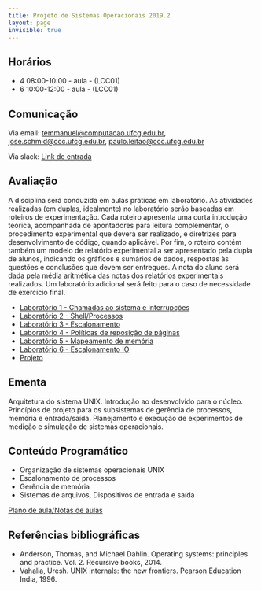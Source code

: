 ```yaml
---
title: Projeto de Sistemas Operacionais 2019.2
layout: page
invisible: true
---
```


## Horários

* 4 08:00-10:00 - aula - (LCC01)
* 6 10:00-12:00 - aula - (LCC01)

## Comunicação

Via email: temmanuel@computacao.ufcg.edu.br, jose.schmid@ccc.ufcg.edu.br, paulo.leitao@ccc.ufcg.edu.br

Via slack: [Link de entrada](https://join.slack.com/t/prso-ufcg-20192/shared_invite/enQtNzIzNDk1ODcwMDA3LTA4MzAxNDM2Njk1ZjdmMDRlOWY4MzhmNmRlYjI5Mjk3NTI1Mzc5YjJjMjA0YWJkYTVhZDdiYTAwMDM1OGI5MmQ)

## Avaliação
A disciplina será conduzida em aulas práticas em laboratório. As atividades realizadas (em duplas, idealmente) no laboratório serão baseadas em roteiros de experimentação. Cada roteiro apresenta uma curta introdução teórica, acompanhada de apontadores para leitura complementar, o procedimento experimental que deverá ser realizado, e diretrizes para desenvolvimento de código, quando aplicável. Por fim, o roteiro contém também um modelo de relatório experimental a ser apresentado pela dupla de alunos, indicando os gráficos e sumários de dados, respostas às questões e conclusões que devem ser entregues. A nota do aluno será dada pela média aritmética das notas dos relatórios experimentais realizados. Um laboratório adicional será feito para o caso de necessidade de exercício final.

* [Laboratório 1 - Chamadas ao sistema e interrupções](https://docs.google.com/document/d/1_mOreSg3WUoJoFkJNposeLdlqk7OTJNN_jMKg43_Jj4/edit)
* [Laboratório 2 - Shell/Processos](https://docs.google.com/document/d/1Qtqq0Z-ggp1Yd0nuN9I82mWfr7dm5h6rucLzuJi-tVY/edit?usp=sharing)
* [Laboratório 3 - Escalonamento](https://docs.google.com/document/d/1hh2YBXuwQ6uSPhZ-UJW6w9fi_sSK1U2aYB_tyU9xLlk/edit)
* [Laboratório 4 - Políticas de reposição de páginas](https://docs.google.com/document/d/11j7tfYe3jL7rXVhFavk3nk73qKw4tgdTqAGeeno3BpU/edit?usp=sharing)
* [Laboratório 5 - Mapeamento de memória]()
* [Laboratório 6 - Escalonamento IO]()
* [Projeto](https://docs.google.com/spreadsheets/d/18FhnfZ9CtSiiBfjQGR0gtuQy-6o_9JHTbXeKf2l4s8I/edit?usp=sharing)

## Ementa
Arquitetura do sistema UNIX. Introdução ao desenvolvido para o núcleo. Princípios de projeto para os subsistemas de gerência de processos, memória e entrada/saída. Planejamento e execução de experimentos de medição e simulação de sistemas operacionais.

## Conteúdo Programático

* Organização de sistemas operacionais UNIX
* Escalonamento de processos
* Gerência de memória
* Sistemas de arquivos, Dispositivos de entrada e saída

[Plano de aula/Notas de aulas](https://docs.google.com/spreadsheets/d/18FhnfZ9CtSiiBfjQGR0gtuQy-6o_9JHTbXeKf2l4s8I/edit?usp=sharing)

## Referências bibliográficas

* Anderson, Thomas, and Michael Dahlin. Operating systems: principles and practice. Vol. 2. Recursive books, 2014.
* Vahalia, Uresh. UNIX internals: the new frontiers. Pearson Education India, 1996.
